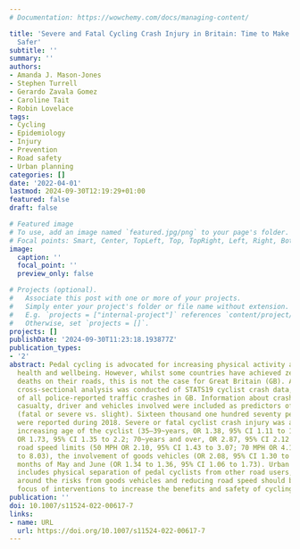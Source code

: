 ```yaml
---
# Documentation: https://wowchemy.com/docs/managing-content/

title: 'Severe and Fatal Cycling Crash Injury in Britain: Time to Make Urban Cycling
  Safer'
subtitle: ''
summary: ''
authors:
- Amanda J. Mason-Jones
- Stephen Turrell
- Gerardo Zavala Gomez
- Caroline Tait
- Robin Lovelace
tags:
- Cycling
- Epidemiology
- Injury
- Prevention
- Road safety
- Urban planning
categories: []
date: '2022-04-01'
lastmod: 2024-09-30T12:19:29+01:00
featured: false
draft: false

# Featured image
# To use, add an image named `featured.jpg/png` to your page's folder.
# Focal points: Smart, Center, TopLeft, Top, TopRight, Left, Right, BottomLeft, Bottom, BottomRight.
image:
  caption: ''
  focal_point: ''
  preview_only: false

# Projects (optional).
#   Associate this post with one or more of your projects.
#   Simply enter your project's folder or file name without extension.
#   E.g. `projects = ["internal-project"]` references `content/project/deep-learning/index.md`.
#   Otherwise, set `projects = []`.
projects: []
publishDate: '2024-09-30T11:23:18.193877Z'
publication_types:
- '2'
abstract: Pedal cycling is advocated for increasing physical activity and promoting
  health and wellbeing. However, whilst some countries have achieved zero cyclist
  deaths on their roads, this is not the case for Great Britain (GB). A retrospective
  cross-sectional analysis was conducted of STATS19 cyclist crash data, a dataset
  of all police-reported traffic crashes in GB. Information about crash location,
  casualty, driver and vehicles involved were included as predictors of casualty severity
  (fatal or severe vs. slight). Sixteen thousand one hundred seventy pedal cycle crashes
  were reported during 2018. Severe or fatal cyclist crash injury was associated with
  increasing age of the cyclist (35–39~years, OR 1.38, 95% CI 1.11 to 1.73; 55–59~years,
  OR 1.73, 95% CI 1.35 to 2.2; 70~years and over, OR 2.87, 95% CI 2.12 to 3.87), higher
  road speed limits (50 MPH OR 2.10, 95% CI 1.43 to 3.07; 70 MPH OR 4.12, 95% CI 2.12
  to 8.03), the involvement of goods vehicles (OR 2.08, 95% CI 1.30 to 3.33) and the
  months of May and June (OR 1.34 to 1.36, 95% CI 1.06 to 1.73). Urban planning that
  includes physical separation of pedal cyclists from other road users, raising awareness
  around the risks from goods vehicles and reducing road speed should be the urgent
  focus of interventions to increase the benefits and safety of cycling.
publication: ''
doi: 10.1007/s11524-022-00617-7
links:
- name: URL
  url: https://doi.org/10.1007/s11524-022-00617-7
---
```

